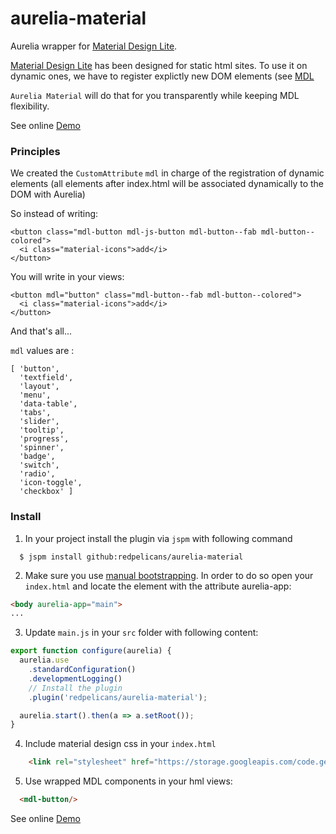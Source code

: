 # aurelia-material

Aurelia wrapper for [Material Design Lite](http://www.getmdl.io).


[Material Design Lite](http://www.getmdl.io) has been designed for static html sites. To use it on dynamic ones, we have to register explictly new DOM elements (see [MDL](http://www.getmdl.io/started/index.html#dynamic)

`Aurelia Material` will do that for you transparently while keeping MDL flexibility.

See online [Demo](http://redpelicans.github.io/aurelia-material-sample/)

### Principles

We created the `CustomAttribute` `mdl` in charge of the registration of dynamic elements (all elements after index.html will be associated dynamically to the DOM with Aurelia)

So instead of writing:

```
<button class="mdl-button mdl-js-button mdl-button--fab mdl-button--colored">
  <i class="material-icons">add</i>
</button>
```

You will write in your views:

```
<button mdl="button" class="mdl-button--fab mdl-button--colored">
  <i class="material-icons">add</i>
</button>
```
And that's all...

`mdl` values are : 

```
[ 'button',
  'textfield',
  'layout',
  'menu',
  'data-table',
  'tabs',
  'slider',
  'tooltip',
  'progress',
  'spinner',
  'badge',
  'switch',
  'radio',
  'icon-toggle',
  'checkbox' ]
```

### Install


1. In your project install the plugin via `jspm` with following command

```
  $ jspm install github:redpelicans/aurelia-material
```

2. Make sure you use [manual bootstrapping](http://aurelia.io/docs#startup-and-configuration). In order to do so open your `index.html` and locate the element with the attribute aurelia-app:

  ```html
  <body aurelia-app="main">
  ...
```
  
3. Update  `main.js` in your `src` folder with following content:

  ```javascript
  export function configure(aurelia) {
    aurelia.use
      .standardConfiguration()
      .developmentLogging()
      // Install the plugin
      .plugin('redpelicans/aurelia-material');

    aurelia.start().then(a => a.setRoot());
  }
   ```
  
4. Include material design css in your `index.html`
  
  
  ```html
      <link rel="stylesheet" href="https://storage.googleapis.com/code.getmdl.io/1.0.0/material.indigo-pink.min.css">
```
5. Use wrapped MDL components in your hml views:

```html
  <mdl-button/>
```

See online [Demo](http://redpelicans.github.io/aurelia-material-sample/)
  
